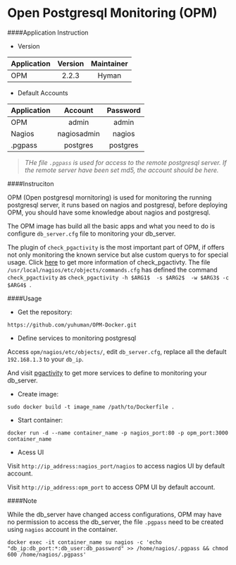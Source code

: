 Open Postgresql Monitoring (OPM)
================================


####Application Instruction

- Version

Application | Version | Maintainer 
----------- |:-------:|:----------:
    OPM     | 2.2.3   |  Hyman     


- Default Accounts

Application |  Account  | Password 
----------- |:---------:|:--------:
OPM | admin | admin |
Nagios | nagiosadmin | nagios 
.pgpass | postgres | postgres 

> *THe file `.pgpass` is used for access to the remote postgresql server. If the remote server have been set  md5,  the account should be here.*

####Instruciton

OPM (Open postgresql mornitoring) is used for monitoring the running postgresql server, it runs based on nagios and postgresql, before deploying OPM, you should have some knowledge about nagios and postgresql.

The OPM image has build all the basic apps and what you need to do is configure `db_server.cfg` file to monitoring your db_server.

The plugin of `check_pgactivity` is the most important part of OPM, if offers not only monitoring the known service  but alse 
custom querys to for special usage. Click [here](https://github.com/OPMDG/check_pgactivity) to get more information of  check_pgactivty.
The file `/usr/local/nagios/etc/objects/commands.cfg` has defined the command `check_pgactivity` as `check_pgactivity -h $ARG1$  -s $ARG2$  -w $ARG3$ -c $ARG4$ `.

####Usage

- Get the repository:

```
https://github.com/yuhuman/OPM-Docker.git
```

- Define services to monitoring postgresql

Access `opm/nagios/etc/objects/`, edit `db_server.cfg`, replace all the default `192.168.1.3` to your `db_ip`.  

And visit [pgactivity](https://github.com/OPMDG/check_pgactivity) to get more services to define to monitoring your db_server.


- Create image:

```
sudo docker build -t image_name /path/to/Dockerfile .
```

- Start container:

```
docker run -d --name container_name -p nagios_port:80 -p opm_port:3000 container_name
```

- Acess UI

Visit `http://ip_address:nagios_port/nagios` to access nagios UI by default account.

Visit `http://ip_address:opm_port` to access OPM UI by default account.

####Note

While the db_server have changed  access configurations,  OPM may have no permission to access the db_server, the file `.pgpass` need to be created  using `nagios` account in the container.

```
docker exec -it container_name su nagios -c 'echo "db_ip:db_port:*:db_user:db_password" >> /home/nagios/.pgpass && chmod 600 /home/nagios/.pgpass'
```


